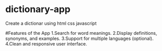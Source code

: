 # dictionary-app
Create a dictionar using html css javascript

#Features of the App
1.Search for word meanings.
2.Display definitions, synonyms, and examples.
3.Support for multiple languages (optional).
4.Clean and responsive user interface.
